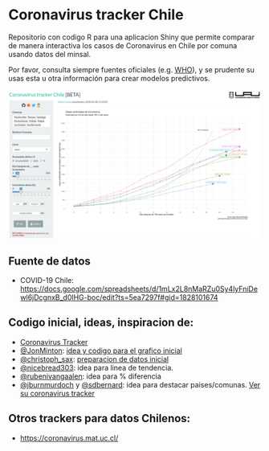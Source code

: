 # Coronavirus tracker Chile

Repositorio con codigo R para una aplicacion Shiny que permite comparar de manera interactiva los casos de Coronavirus en Chile por comuna usando datos del minsal.

Por favor, consulta siempre fuentes oficiales (e.g. [WHO](https://www.who.int/emergencies/diseases/novel-coronavirus-2019)), y se prudente su usas esta u otra información para crear modelos predictivos.

![](www/tracker.png)

## Fuente de datos

* COVID-19 Chile: https://docs.google.com/spreadsheets/d/1mLx2L8nMaRZu0Sy4lyFniDewl6jDcgnxB_d0lHG-boc/edit?ts=5ea7297f#gid=1828101674


## Codigo inicial, ideas, inspiracion de:

* [Coronavirus Tracker](https://gorkang.shinyapps.io/2020-corona/)
* [\@JonMinton](https://twitter.com/JonMinton): [idea y codigo para el grafico inicial](https://github.com/JonMinton/COVID-19)
* [\@christoph_sax](https://twitter.com/JonMinton): [preparacion de datos inicial](https://gist.github.com/christophsax/dec0a57bcbc9d7517b852dd44eb8b20b)
* [\@nicebread303](https://twitter.com/nicebread303): idea para linea de tendencia.
* [\@rubenivangaalen](https://twitter.com/rubenivangaalen): idea para \% diferencia
* [\@jburnmurdoch](https://twitter.com/jburnmurdoch) y [\@sdbernard](https://twitter.com/sdbernard): idea para destacar paises/comunas. [Ver su coronavirus tracker](https://www.ft.com/coronavirus-latest)

## Otros trackers para datos Chilenos:

* https://coronavirus.mat.uc.cl/
